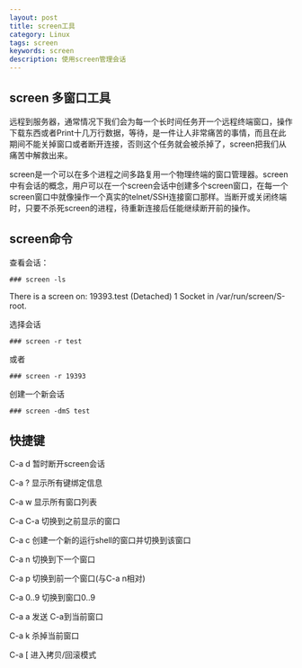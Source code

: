 ```yaml
---
layout: post
title: screen工具
category: Linux
tags: screen
keywords: screen
description: 使用screen管理会话
---
```

## screen 多窗口工具
远程到服务器，通常情况下我们会为每一个长时间任务开一个远程终端窗口，操作下载东西或者Print十几万行数据，等待，是一件让人非常痛苦的事情，而且在此期间不能关掉窗口或者断开连接，否则这个任务就会被杀掉了，screen把我们从痛苦中解救出来。

screen是一个可以在多个进程之间多路复用一个物理终端的窗口管理器。screen中有会话的概念，用户可以在一个screen会话中创建多个screen窗口，在每一个screen窗口中就像操作一个真实的telnet/SSH连接窗口那样。当断开或关闭终端时，只要不杀死screen的进程，待重新连接后任能继续断开前的操作。

## screen命令
查看会话：

```
### screen -ls
```

There is a screen on:
19393.test      (Detached)
1 Socket in /var/run/screen/S-root.

选择会话

```
### screen -r test
```

或者

```
### screen -r 19393
```

创建一个新会话

```
### screen -dmS test
```

## 快捷键

C-a d 暂时断开screen会话

C-a ?	显示所有键绑定信息

C-a w	显示所有窗口列表

C-a C-a	切换到之前显示的窗口

C-a c	创建一个新的运行shell的窗口并切换到该窗口

C-a n	切换到下一个窗口

C-a p	切换到前一个窗口(与C-a n相对)

C-a 0..9	切换到窗口0..9

C-a a	发送 C-a到当前窗口

C-a k	杀掉当前窗口

C-a [	进入拷贝/回滚模式
